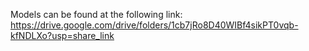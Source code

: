 
Models can be found at the following link:
https://drive.google.com/drive/folders/1cb7jRo8D40WIBf4sikPT0vqb-kfNDLXo?usp=share_link